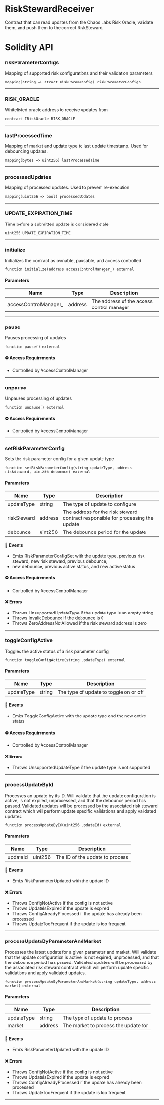 # RiskStewardReceiver

Contract that can read updates from the Chaos Labs Risk Oracle, validate them, and push them to the correct RiskSteward.

# Solidity API

### riskParameterConfigs

Mapping of supported risk configurations and their validation parameters

```solidity
mapping(string => struct RiskParamConfig) riskParameterConfigs
```

- - -

### RISK_ORACLE

Whitelisted oracle address to receive updates from

```solidity
contract IRiskOracle RISK_ORACLE
```

- - -

### lastProcessedTime

Mapping of market and update type to last update timestamp. Used for debouncing updates.

```solidity
mapping(bytes => uint256) lastProcessedTime
```

- - -

### processedUpdates

Mapping of processed updates. Used to prevent re-execution

```solidity
mapping(uint256 => bool) processedUpdates
```

- - -

### UPDATE_EXPIRATION_TIME

Time before a submitted update is considered stale

```solidity
uint256 UPDATE_EXPIRATION_TIME
```

- - -

### initialize

Initializes the contract as ownable, pausable, and access controlled

```solidity
function initialize(address accessControlManager_) external
```

#### Parameters
| Name | Type | Description |
| ---- | ---- | ----------- |
| accessControlManager_ | address | The address of the access control manager |

- - -

### pause

Pauses processing of updates

```solidity
function pause() external
```

#### ⛔️ Access Requirements
* Controlled by AccessControlManager

- - -

### unpause

Unpauses processing of updates

```solidity
function unpause() external
```

#### ⛔️ Access Requirements
* Controlled by AccessControlManager

- - -

### setRiskParameterConfig

Sets the risk parameter config for a given update type

```solidity
function setRiskParameterConfig(string updateType, address riskSteward, uint256 debounce) external
```

#### Parameters
| Name | Type | Description |
| ---- | ---- | ----------- |
| updateType | string | The type of update to configure |
| riskSteward | address | The address for the risk steward contract responsible for processing the update |
| debounce | uint256 | The debounce period for the update |

#### 📅 Events
* Emits RiskParameterConfigSet with the update type, previous risk steward, new risk steward, previous debounce,
* new debounce, previous active status, and new active status

#### ⛔️ Access Requirements
* Controlled by AccessControlManager

#### ❌ Errors
* Throws UnsupportedUpdateType if the update type is an empty string
* Throws InvalidDebounce if the debounce is 0
* Throws ZeroAddressNotAllowed if the risk steward address is zero

- - -

### toggleConfigActive

Toggles the active status of a risk parameter config

```solidity
function toggleConfigActive(string updateType) external
```

#### Parameters
| Name | Type | Description |
| ---- | ---- | ----------- |
| updateType | string | The type of update to toggle on or off |

#### 📅 Events
* Emits ToggleConfigActive with the update type and the new active status

#### ⛔️ Access Requirements
* Controlled by AccessControlManager

#### ❌ Errors
* Throws UnsupportedUpdateType if the update type is not supported

- - -

### processUpdateById

Processes an update by its ID. Will validate that the update configuration is active, is not expired, unprocessed, and that the debounce period has passed.
Validated updates will be processed by the associated risk steward contract which will perform update specific validations and apply validated updates.

```solidity
function processUpdateById(uint256 updateId) external
```

#### Parameters
| Name | Type | Description |
| ---- | ---- | ----------- |
| updateId | uint256 | The ID of the update to process |

#### 📅 Events
* Emits RiskParameterUpdated with the update ID

#### ❌ Errors
* Throws ConfigNotActive if the config is not active
* Throws UpdateIsExpired if the update is expired
* Throws ConfigAlreadyProcessed if the update has already been processed
* Throws UpdateTooFrequent if the update is too frequent

- - -

### processUpdateByParameterAndMarket

Processes the latest update for a given parameter and market. Will validate that the update configuration is active, is not expired,
unprocessed, and that the debounce period has passed.
Validated updates will be processed by the associated risk steward contract which will perform update specific validations and apply validated updates.

```solidity
function processUpdateByParameterAndMarket(string updateType, address market) external
```

#### Parameters
| Name | Type | Description |
| ---- | ---- | ----------- |
| updateType | string | The type of update to process |
| market | address | The market to process the update for |

#### 📅 Events
* Emits RiskParameterUpdated with the update ID

#### ❌ Errors
* Throws ConfigNotActive if the config is not active
* Throws UpdateIsExpired if the update is expired
* Throws ConfigAlreadyProcessed if the update has already been processed
* Throws UpdateTooFrequent if the update is too frequent

- - -


